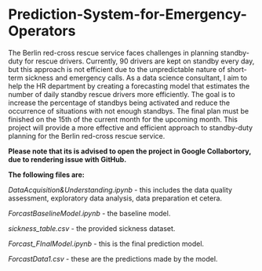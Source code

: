 # Prediction-System-for-Emergency-Operators

The Berlin red-cross rescue service faces challenges in planning standby-duty for rescue drivers. Currently, 90 drivers are kept on standby every day, but this approach is not efficient due to the unpredictable nature of short-term sickness and emergency calls. As a data science consultant, I aim to help the HR department by creating a forecasting model that estimates the number of daily standby rescue drivers more efficiently. The goal is to increase the percentage of standbys being activated and reduce the occurrence of situations with not enough standbys. The final plan must be finished on the 15th of the current month for the upcoming month. This project will provide a more effective and efficient approach to standby-duty planning for the Berlin red-cross rescue service.

**Please note that its is advised to open the project in Google Collabortory, due to rendering issue with GitHub.** 

**The following files are:**

*DataAcquisition&Understanding.ipynb* - this includes the data quality assessment, exploratory data analysis, data preparation et cetera.

*ForcastBaselineModel.ipynb* - the baseline model.

*sickness_table.csv* - the provided sickness dataset.

*Forcast_FInalModel.ipynb* - this is the final prediction model.

*ForcastData1.csv* - these are the predictions made by the model.




